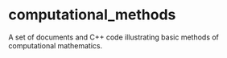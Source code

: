 # computational_methods
A set of documents and C++ code illustrating basic methods of computational mathematics.
